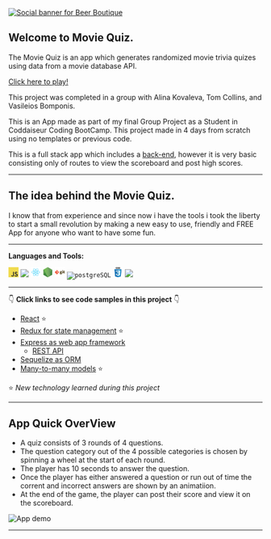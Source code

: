 [![Social banner for Beer Boutique](https://play-lh.googleusercontent.com/CEuBzhjSrMdLryPZvX-qxNbtpbGiGbGZHMDY1YT6pXfPAsRRKphwW2v-6hZmSz8PIMg)]()

## Welcome to Movie Quiz.

The Movie Quiz is an app which generates randomized movie trivia quizes using data from a movie database API.

[Click here to play!](https://moviequizgame.netlify.app/)

This project was completed in a group with Alina Kovaleva, Tom Collins, and Vasileios Bomponis.

This is an App made as part of my final Group Project as a Student in Coddaiseur Coding BootCamp. This project made in 4 days from scratch using no templates or previous code.

This is a full stack app which includes a [back-end](https://github.com/poojadalai/quizApp-backend), however it is very basic consisting only of routes to view the scoreboard and post high scores.

---

<!-- ## My contribution
I have implemented and designed the main question page with the animation and also setting up the backend. -->

## The idea behind the Movie Quiz.

I know that from experience and since now i have the tools i took the liberty to start a small revolution by making a new easy to use, friendly and FREE App for anyone who want to have some fun.

---

**Languages and Tools:**

<code><img height="20" src="https://raw.githubusercontent.com/github/explore/80688e429a7d4ef2fca1e82350fe8e3517d3494d/topics/javascript/javascript.png"></code>
<code><img height="20" src="https://seeklogo.com/images/R/redux-logo-9CA6836C12-seeklogo.com.png"></code>
<code><img height="20" src="https://raw.githubusercontent.com/github/explore/80688e429a7d4ef2fca1e82350fe8e3517d3494d/topics/react/react.png"></code>
<code><img height="20" src="https://raw.githubusercontent.com/github/explore/80688e429a7d4ef2fca1e82350fe8e3517d3494d/topics/nodejs/nodejs.png"></code>
<code><img height="20" src="https://raw.githubusercontent.com/github/explore/80688e429a7d4ef2fca1e82350fe8e3517d3494d/topics/git/git.png"></code>
<code><img height='20' title='postgreSQL' src='https://user-images.githubusercontent.com/31222514/155521312-96e008ba-1d5e-409f-aaec-ca229ca275c6.jpeg'></code>
<code><img height='20' title= 'CSS3' src='https://raw.githubusercontent.com/github/explore/80688e429a7d4ef2fca1e82350fe8e3517d3494d/topics/css/css.png'></code>
<code><img height='20'  src='https://mui.com/static/logo.png'></code>

---

👇 **Click links to see code samples in this project** 👇

- [React](s) ⭐
- [Redux for state management]() ⭐
- [Express as web app framework](https://github.com/Vasileios1314/beer_boutique_backend/blob/master/index.js)
  - [REST API](https://github.com/Vasileios1314/beer_boutique_backend/tree/master/routers)
- [Sequelize as ORM](https://github.com/Vasileios1314/beer_boutique_backend/tree/master/models)
- [Many-to-many models](https://github.com/Vasileios1314/beer_boutique_backend/tree/master/models) ⭐

⭐ _New technology learned during this project_

---

## App Quick OverView

- A quiz consists of 3 rounds of 4 questions.
- The question category out of the 4 possible categories is chosen by spinning a wheel at the start of each round.
- The player has 10 seconds to answer the question.
- Once the player has either answered a question or run out of time the corrent and incorrect answers are shown by an animatiion.
- At the end of the game, the player can post their score and view it on the scoreboard.

![App demo](./assets/Screen%20Recording%202022-05-10%20at%2012.gif)

---
